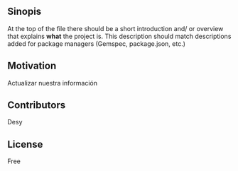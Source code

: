 ## Sinopis

At the top of the file there should be a short introduction and/ or overview that explains **what** the project is. This description should match descriptions added for package managers (Gemspec, package.json, etc.)

## Motivation

Actualizar nuestra información

## Contributors

Desy

## License

Free
